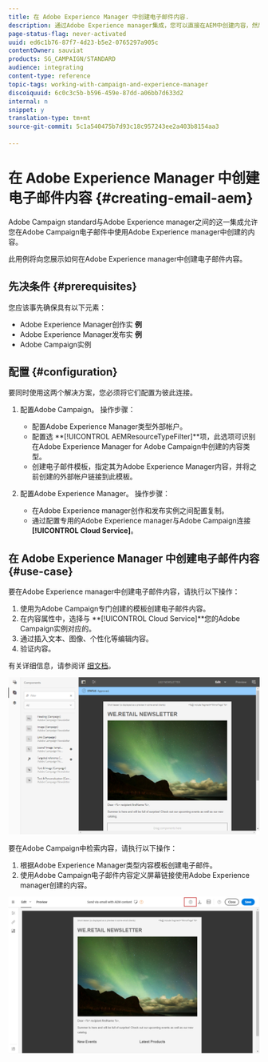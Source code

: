 ```yaml
---
title: 在 Adobe Experience Manager 中创建电子邮件内容.
description: 通过Adobe Experience manager集成，您可以直接在AEM中创建内容，然后在Adobe Campaign中使用它。
page-status-flag: never-activated
uuid: ed6c1b76-87f7-4d23-b5e2-0765297a905c
contentOwner: sauviat
products: SG_CAMPAIGN/STANDARD
audience: integrating
content-type: reference
topic-tags: working-with-campaign-and-experience-manager
discoiquuid: 6c0c3c5b-b596-459e-87dd-a06bb7d633d2
internal: n
snippet: y
translation-type: tm+mt
source-git-commit: 5c1a540475b7d93c18c957243ee2a403b8154aa3

---
```



# 在 Adobe Experience Manager 中创建电子邮件内容 {#creating-email-aem}

Adobe Campaign standard与Adobe Experience manager之间的这一集成允许您在Adobe Campaign电子邮件中使用Adobe Experience manager中创建的内容。

此用例将向您展示如何在Adobe Experience manager中创建电子邮件内容。

## 先决条件 {#prerequisites}

您应该事先确保具有以下元素：

* Adobe Experience Manager创作实 **例**
* Adobe Experience Manager发布实 **例**
* Adobe Campaign实例

## 配置 {#configuration}

要同时使用这两个解决方案，您必须将它们配置为彼此连接。

1. 配置Adobe Campaign。 操作步骤：

   * 配置Adobe Experience Manager类型外部帐户。
   * 配置选 **[!UICONTROL AEMResourceTypeFilter]**项，此选项可识别在Adobe Experience Manager for Adobe Campaign中创建的内容类型。
   * 创建电子邮件模板，指定其为Adobe Experience Manager内容，并将之前创建的外部帐户链接到此模板。

1. 配置Adobe Experience Manager。 操作步骤：

   * 在Adobe Experience manager创作和发布实例之间配置复制。
   * 通过配置专用的Adobe Experience manager与Adobe Campaign连接 **[!UICONTROL Cloud Service]**。

## 在 Adobe Experience Manager 中创建电子邮件内容 {#use-case}

要在Adobe Experience manager中创建电子邮件内容，请执行以下操作：

1. 使用为Adobe Campaign专门创建的模板创建电子邮件内容。
1. 在内容属性中，选择与 **[!UICONTROL Cloud Service]**您的Adobe Campaign实例对应的。
1. 通过插入文本、图像、个性化等编辑内容。
1. 验证内容。

有关详细信息，请参阅详 [细文档](https://docs.adobe.com/content/help/en/experience-manager-65/authoring/aem-adobe-campaign/campaign.html)。

![](assets/aem_content.png)

要在Adobe Campaign中检索内容，请执行以下操作：

1. 根据Adobe Experience Manager类型内容模板创建电子邮件。
1. 使用Adobe Campaign电子邮件内容定义屏幕链接使用Adobe Experience manager创建的内容。

![](assets/aem_linked_content.png)


